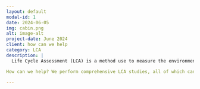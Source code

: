 ```yaml
---
layout: default
modal-id: 1
date: 2024-06-05
img: cabin.png
alt: image-alt
project-date: June 2024
client: how can we help
category: LCA
description: |
  Life Cycle Assessment (LCA) is a method use to measure the environmental impacts of a product, process or a   service over its life cycle. A LCA considers the entire life cycle from raw material extraction to end-of-life disposal, quantifing energy consumptions, carbon emissions, water use and waste providing comprehensive insights to inform the organisation on potential improvements in achieving sustainability.

How can we help? We perform comprehensive LCA studies, all of which can be tailored to suit your specific needs   and objectives to steer your business towards sustainable practices and products.

---
```

